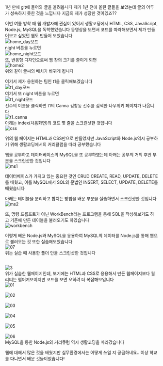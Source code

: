 1년 만에 git에 들어와 글을 올려봅니다
제가 1년 전에 올린 글들을 보았는데 글의 어투가 성숙하지 못한 것을 느낍니다
지금의 제가 성장한 것이겠죠??


이번 여름 방학 때 웹 개발자에 관심이 있어서
생활코딩에서 HTML, CSS, JavaScript, Node.js, MySQL을 독학했었습니다
동영상을 보면서 코드를 따라해보면서 제가 만들어보고 싶었던 웹도 만들어 보았습니다
<br>![home_day모드](https://user-images.githubusercontent.com/38243724/97449282-d8da0680-1974-11eb-9a4d-4301dc0a5408.png)</br>
night 버튼을 누르면
<br>![home_night모드](https://user-images.githubusercontent.com/38243724/97449357-eabba980-1974-11eb-8564-f3e54cbb8a63.png)</br>
또, 반응형 디자인으로써 웹 창의 크기를 줄이게 되면
<br>![home2](https://user-images.githubusercontent.com/38243724/97450338-fa87bd80-1975-11eb-95e2-1ad06d6a8f25.png)</br>
위와 같이 글씨의 배치가 바뀌게 됩니다

여기서 제가 응원하는 팀인 t1을 클릭해보겠습니다
<br>![t1_day모드](https://user-images.githubusercontent.com/38243724/97449488-1179e000-1975-11eb-8c42-f360e0ae46e7.png)</br>
여기서 또 night 버튼을 누르면
<br>![t1_night모드](https://user-images.githubusercontent.com/38243724/97449555-235b8300-1975-11eb-93de-d118dd58bb19.png)</br>
선수의 이름을 클릭하면 t1의 Canna 김창동 선수를 검색한 나무위키 페이지가 나옵니다
<br>![t1_canna](https://user-images.githubusercontent.com/38243724/97449638-3b330700-1975-11eb-82c4-ea9a78573c0b.png)</br>
아래는 index(처음화면)의 코드 몇 줄을 스크린샷한 것입니다
<br>![css](https://user-images.githubusercontent.com/38243724/97452830-7d117c80-1978-11eb-9c60-e0c365f54797.png)</br>


위의 웹 페이지는 HTML과 CSS만으로 만들었지만
JavaScript와 Node.js역시 공부하기 위해 생활코딩에서의 커리큘럼을 따라 공부했습니다


웹을 공부하고 데이터베이스의 MySQL을 또 공부하였는데 아래는 공부의 거의 후반 부분을 스크린샷한 것입니다
<br>![ms1](https://user-images.githubusercontent.com/38243724/97453055-b8ac4680-1978-11eb-8048-58ee7a08892a.png)</br>

데이터베이스가 가지고 있는 중요한 것인 CRUD CREATE, READ, UPDATE, DELETE를 배웠고, 이를 MySQL에서 SQL의 문법인 INSERT, SELECT, UPDATE, DELETE를 배웠습니다

아래는 테이블을 분리하고 합치는 방법을 배운 부분을 실습하면서 스크린샷한 것입니다 
<br>![ms2](https://user-images.githubusercontent.com/38243724/97454154-c9a98780-1979-11eb-83ef-90cfb63265a8.png)</br>

또, 명령 프롬프트가 아닌 WorkBench라는 프로그램을 통해 SQL을 작성해보기도 하고 기존에 만든 테이블을 불러오기도 하였습니다
<br>![workbench](https://user-images.githubusercontent.com/38243724/97454403-142b0400-197a-11eb-89fd-f1e56a60b79d.png)</br>


이렇게 배운 Node.js와 MySQL을 응용하여 MySQL의 데이터를 Node.js를 통해 웹으로 불러오는 것 또한 실습해보았습니다
<br>![07](https://user-images.githubusercontent.com/38243724/97460277-f6f93400-197f-11eb-9581-c8cb229dcfd7.PNG)</br>
위는 실습 때 사용한 폴더 안을 스크린샷한 것입니다

<br>![3](https://user-images.githubusercontent.com/38243724/97454939-a7643980-197a-11eb-88e2-fa8654c73e06.png)</br>
위가 실습한 웹페이지인데, 보기에는 HTML과 CSS로 응용해서 만든 웹페이지보다 퀄리티는 떨어져보이지만
코드를 보면 오히려 더 복잡해보입니다
<br>![01](https://user-images.githubusercontent.com/38243724/97455505-4852f480-197b-11eb-892d-68a0fedbf58b.png)</br>
<br>![02](https://user-images.githubusercontent.com/38243724/97455587-5c96f180-197b-11eb-92db-20630567a29c.png)</br>
<br>![03](https://user-images.githubusercontent.com/38243724/97455616-63256900-197b-11eb-9686-0d519d6d6529.png)</br>
<br>![04](https://user-images.githubusercontent.com/38243724/97455643-691b4a00-197b-11eb-9b67-1307c940a99d.png)</br>
<br>![05](https://user-images.githubusercontent.com/38243724/97455663-6f112b00-197b-11eb-9c70-d1a4583a1db6.png)</br>
<br>![06](https://user-images.githubusercontent.com/38243724/97455682-73d5df00-197b-11eb-809a-25406d5e1570.png)</br>
MySQL을 통한 Node.js의 커리큐럼 역시 생활코딩을 따라갔습니다

웹에 대해서 많은 것을 배웠지만 실무환경에서는 어떻게 쓰일 지 궁금하네요..
이상 학교를 다니면서 배운 것들이었습니다!
